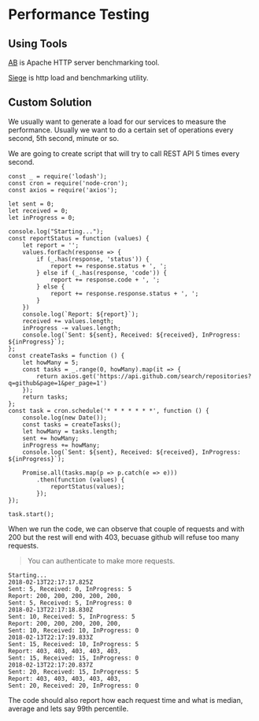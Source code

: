 # Performance Testing

## Using Tools

[AB](https://httpd.apache.org/docs/2.4/programs/ab.html) is Apache HTTP server benchmarking tool. 

[Siege](https://github.com/JoeDog/siege) is http load and benchmarking utility. 

## Custom Solution

We usually want to generate a load for our services to measure the performance. Usually we want to do a certain set of operations every second, 5th second, minute or so.

We are going to create script that will try to call REST API 5 times every second.

    const _ = require('lodash');
    const cron = require('node-cron');
    const axios = require('axios');

    let sent = 0;
    let received = 0;
    let inProgress = 0;

    console.log("Starting...");
    const reportStatus = function (values) {
        let report = '';
        values.forEach(response => {
            if (_.has(response, 'status')) {
                report += response.status + ', ';
            } else if (_.has(response, 'code')) {
                report += response.code + ', ';
            } else {
                report += response.response.status + ', ';
            }
        })
        console.log(`Report: ${report}`);
        received += values.length;
        inProgress -= values.length;
        console.log(`Sent: ${sent}, Received: ${received}, InProgress: ${inProgress}`);
    };
    const createTasks = function () {
        let howMany = 5;
        const tasks = _.range(0, howMany).map(it => {
            return axios.get('https://api.github.com/search/repositories?q=github&page=1&per_page=1')
        });
        return tasks;
    };
    const task = cron.schedule('* * * * * * *', function () {
        console.log(new Date());
        const tasks = createTasks();
        let howMany = tasks.length;
        sent += howMany;
        inProgress += howMany;
        console.log(`Sent: ${sent}, Received: ${received}, InProgress: ${inProgress}`);

        Promise.all(tasks.map(p => p.catch(e => e)))
            .then(function (values) {
                reportStatus(values);
            });
    });

    task.start();

When we run the code, we can observe that couple of requests and with 200 but the rest will end with 403, becuase github will refuse too many requests.

> You can authenticate to make more requests.

```
Starting...
2018-02-13T22:17:17.825Z
Sent: 5, Received: 0, InProgress: 5
Report: 200, 200, 200, 200, 200, 
Sent: 5, Received: 5, InProgress: 0
2018-02-13T22:17:18.830Z
Sent: 10, Received: 5, InProgress: 5
Report: 200, 200, 200, 200, 200, 
Sent: 10, Received: 10, InProgress: 0
2018-02-13T22:17:19.833Z
Sent: 15, Received: 10, InProgress: 5
Report: 403, 403, 403, 403, 403, 
Sent: 15, Received: 15, InProgress: 0
2018-02-13T22:17:20.837Z
Sent: 20, Received: 15, InProgress: 5
Report: 403, 403, 403, 403, 403, 
Sent: 20, Received: 20, InProgress: 0
```

The code should also report how each request time and what is median, average and lets say 99th percentile.

